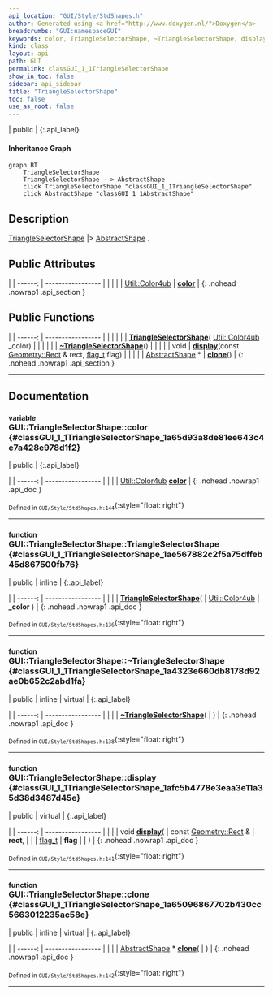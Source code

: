 ```yaml
---
api_location: "GUI/Style/StdShapes.h"
author: Generated using <a href="http://www.doxygen.nl/">Doxygen</a>
breadcrumbs: "GUI:namespaceGUI"
keywords: color, TriangleSelectorShape, ~TriangleSelectorShape, display, clone
kind: class
layout: api
path: GUI
permalink: classGUI_1_1TriangleSelectorShape
show_in_toc: false
sidebar: api_sidebar
title: "TriangleSelectorShape"
toc: false
use_as_root: false
---
```


| public |
{:.api_label}

#### Inheritance Graph

```mermaid
graph BT
	TriangleSelectorShape
	TriangleSelectorShape --> AbstractShape
	click TriangleSelectorShape "classGUI_1_1TriangleSelectorShape"
	click AbstractShape "classGUI_1_1AbstractShape"
```

## Description

[TriangleSelectorShape](classGUI_1_1TriangleSelectorShape) |> [AbstractShape](classGUI_1_1AbstractShape) .



## Public Attributes

|
| ------: | ----------------- |
|  | |
| [Util::Color4ub](classUtil_1_1Color4ub) | **[color](#classGUI_1_1TriangleSelectorShape_1a65d93a8de81ee643c4e7a428e978d1f2)**  |
{: .nohead .nowrap1 .api_section }


## Public Functions

|
| ------: | ----------------- |
|  | |
|  | **[TriangleSelectorShape](#classGUI_1_1TriangleSelectorShape_1ae567882c2f5a75dffeb45d867500fb76)**( [Util::Color4ub](classUtil_1_1Color4ub)  _color) |
|  | |
|  | **[~TriangleSelectorShape](#classGUI_1_1TriangleSelectorShape_1a4323e660db8178d92ae0b652c2abd1fa)**() |
|  | |
| void | **[display](#classGUI_1_1TriangleSelectorShape_1afc5b4778e3eaa3e11a35d38d3487d45e)**(const [Geometry::Rect](namespaceGeometry#namespaceGeometry_1acedeea2f6bddd99f077df6f73901a875) & rect,  [flag_t](classGUI_1_1AbstractShape#classGUI_1_1AbstractShape_1a30ae7217ac48efbb16cf6053706fead5)  flag) |
|  | |
| [AbstractShape](classGUI_1_1AbstractShape) * | **[clone](#classGUI_1_1TriangleSelectorShape_1a65096867702b430cc5663012235ac58e)**() |
{: .nohead .nowrap1 .api_section }


-------------------------------------------------------------------

## Documentation

### <small>variable</small><br/> GUI::TriangleSelectorShape::color {#classGUI_1_1TriangleSelectorShape_1a65d93a8de81ee643c4e7a428e978d1f2}

| public |
{:.api_label}

|
| ------: | ----------------- |
|  |
| [Util::Color4ub](classUtil_1_1Color4ub) **[color](#classGUI_1_1TriangleSelectorShape_1a65d93a8de81ee643c4e7a428e978d1f2)**  |
{: .nohead .nowrap1 .api_doc }





<sub>Defined in `GUI/Style/StdShapes.h:144`</sub>{:style="float: right"}

-------------------------------------------------------------------

### <small>function</small><br/> GUI::TriangleSelectorShape::TriangleSelectorShape {#classGUI_1_1TriangleSelectorShape_1ae567882c2f5a75dffeb45d867500fb76}

| public | inline |
{:.api_label}

|
| ------: | ----------------- |
|  |
|  **[TriangleSelectorShape](#classGUI_1_1TriangleSelectorShape_1ae567882c2f5a75dffeb45d867500fb76)**( |  [Util::Color4ub](classUtil_1_1Color4ub)  | **_color** ) |
{: .nohead .nowrap1 .api_doc }





<sub>Defined in `GUI/Style/StdShapes.h:136`</sub>{:style="float: right"}

-------------------------------------------------------------------

### <small>function</small><br/> GUI::TriangleSelectorShape::~TriangleSelectorShape {#classGUI_1_1TriangleSelectorShape_1a4323e660db8178d92ae0b652c2abd1fa}

| public | inline | virtual |
{:.api_label}

|
| ------: | ----------------- |
|  |
|  **[~TriangleSelectorShape](#classGUI_1_1TriangleSelectorShape_1a4323e660db8178d92ae0b652c2abd1fa)**( |  ) |
{: .nohead .nowrap1 .api_doc }





<sub>Defined in `GUI/Style/StdShapes.h:138`</sub>{:style="float: right"}

-------------------------------------------------------------------

### <small>function</small><br/> GUI::TriangleSelectorShape::display {#classGUI_1_1TriangleSelectorShape_1afc5b4778e3eaa3e11a35d38d3487d45e}

| public | virtual |
{:.api_label}

|
| ------: | ----------------- |
|  |
| void **[display](#classGUI_1_1TriangleSelectorShape_1afc5b4778e3eaa3e11a35d38d3487d45e)**( | const [Geometry::Rect](namespaceGeometry#namespaceGeometry_1acedeea2f6bddd99f077df6f73901a875) & | **rect**, |
| |  [flag_t](classGUI_1_1AbstractShape#classGUI_1_1AbstractShape_1a30ae7217ac48efbb16cf6053706fead5)  | **flag** |
|   ) |
{: .nohead .nowrap1 .api_doc }





<sub>Defined in `GUI/Style/StdShapes.h:141`</sub>{:style="float: right"}

-------------------------------------------------------------------

### <small>function</small><br/> GUI::TriangleSelectorShape::clone {#classGUI_1_1TriangleSelectorShape_1a65096867702b430cc5663012235ac58e}

| public | inline | virtual |
{:.api_label}

|
| ------: | ----------------- |
|  |
| [AbstractShape](classGUI_1_1AbstractShape) * **[clone](#classGUI_1_1TriangleSelectorShape_1a65096867702b430cc5663012235ac58e)**( |  ) |
{: .nohead .nowrap1 .api_doc }





<sub>Defined in `GUI/Style/StdShapes.h:142`</sub>{:style="float: right"}

-------------------------------------------------------------------

